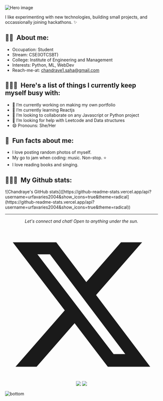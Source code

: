 <img src="https://raw.githubusercontent.com/jayehernandez/jayehernandez/3f5402efef9a0ae89211a6e04609558e862ca616/readme/hero.svg" alt="Hero image">

I like experimenting with new technologies, building small projects, and occassionally joining hackathons. ✨

<h2 align="left">👩🏻&nbsp; About me: </h2>

- Occupation: Student
- Stream: CSE(IOTCSBT)
- College: Institute of Engineering and Management
- Interests: Python, ML, WebDev
- Reach-me-at: chandraye1.saha@gmail.com


<h2 align="left">👩🏻‍💻&nbsp; Here's a list of things I currently keep myself busy with: </h2>

- 🔭 I’m currently working on making my own portfolio
- 🌱 I’m currently learning Reactjs
- 👯 I’m looking to collaborate on any Javascript or Python project
- 🤔 I’m looking for help with Leetcode and Data structures
- 😄 Pronouns: She/Her

<h2 align="left">💫&nbsp; Fun facts about me: </h2>

- I love posting random photos of myself.
- My go to jam when coding: music. Non-stop. ⭐️
- I love reading books and singing.
  
 
<h2 align="left">👩🏻‍💻&nbsp; My Github stats: </h2>
![Chandraye's GitHub stats]([https://github-readme-stats.vercel.app/api?username=urfavaries2004&show_icons=true&theme=radical](https://github-readme-stats.vercel.app/api?username=urfavaries2004&show_icons=true&theme=radical))

<hr>
<p align="center">
  <i>Let's connect and chat! Open to anything under the sun.</i>

  <p align="center">
    <a href="https://x.com/lxstfxl_aries04" alt="Twitter"><svg xmlns="http://www.w3.org/2000/svg" viewBox="0 0 24 24" fill="currentColor"><path d="M18.2048 2.25H21.5128L14.2858 10.51L22.7878 21.75H16.1308L10.9168 14.933L4.95084 21.75H1.64084L9.37084 12.915L1.21484 2.25H8.04084L12.7538 8.481L18.2048 2.25ZM17.0438 19.77H18.8768L7.04484 4.126H5.07784L17.0438 19.77Z"></path></svg></a>
    <a href="https://www.linkedin.com/in/chandraye-saha-331155262/" alt="Linkedin"><img src="https://raw.githubusercontent.com/jayehernandez/jayehernandez/3f5402efef9a0ae89211a6e04609558e862ca616/readme/linkedin-fill.svg"></a>
    <a href="mailto:chandraye1.saha@gmail.com" alt="Contact me"><img src="https://raw.githubusercontent.com/jayehernandez/jayehernandez/3f5402efef9a0ae89211a6e04609558e862ca616/readme/mail-fill.svg"></a>
  </p>

  
</p>

<img src="https://raw.githubusercontent.com/jayehernandez/jayehernandez/dcd7447c179f5a1131590b6ccba2223e879ab655/readme/bottom.svg" alt="bottom">
